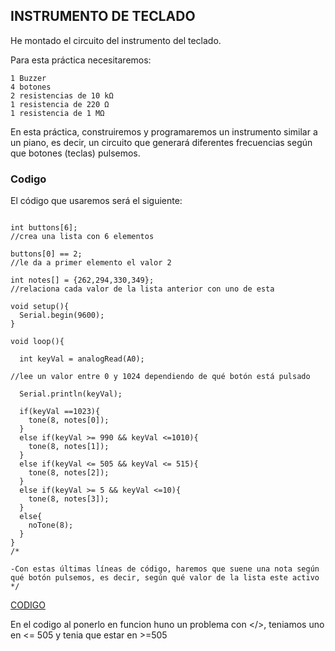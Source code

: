 ## INSTRUMENTO DE TECLADO

He montado el circuito del instrumento del teclado.

Para esta práctica necesitaremos:

    1 Buzzer
    4 botones
    2 resistencias de 10 kΩ
    1 resistencia de 220 Ω
    1 resistencia de 1 MΩ

En esta práctica, construiremos y programaremos un instrumento similar a un piano, es decir, un circuito que generará diferentes frecuencias según que botones (teclas) pulsemos.



### Codigo

 El código que usaremos será el siguiente:
 
```

int buttons[6];
//crea una lista con 6 elementos

buttons[0] == 2;
//le da a primer elemento el valor 2

int notes[] = {262,294,330,349};
//relaciona cada valor de la lista anterior con uno de esta

void setup(){
  Serial.begin(9600);
}

void loop(){

  int keyVal = analogRead(A0); 

//lee un valor entre 0 y 1024 dependiendo de qué botón está pulsado

  Serial.println(keyVal);
  
  if(keyVal ==1023){
    tone(8, notes[0]);
  }
  else if(keyVal >= 990 && keyVal <=1010){
    tone(8, notes[1]);
  }
  else if(keyVal <= 505 && keyVal <= 515){
    tone(8, notes[2]);
  }
  else if(keyVal >= 5 && keyVal <=10){
    tone(8, notes[3]);
  }
  else{
    noTone(8);
  }
}
/*

-Con estas últimas líneas de código, haremos que suene una nota según qué botón pulsemos, es decir, según qué valor de la lista este activo
*/

```




[CODIGO](https://github.com/Ainhoa0512/ARDUINO/blob/main/TECLADO.INO)


En el codigo al ponerlo en funcion huno un problema con </>, teniamos uno en <= 505 y tenia que estar en >=505
